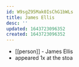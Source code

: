 ```yaml
---
id: W9sgZ95Mak0IsChG1bWLs
title: James Ellis
desc: ''
updated: 1643723096352
created: 1643723096352
---
```



- [[person]] - James Ellis
- appeared 1x at the stoa
